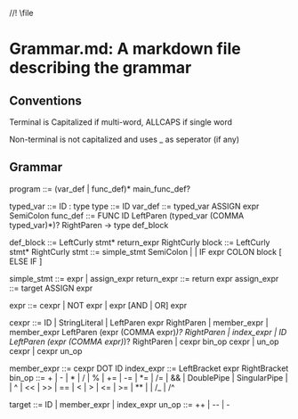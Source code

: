 //! \file

# Grammar.md: A markdown file describing the grammar 

## Conventions
Terminal is Capitalized if multi-word, ALLCAPS if single word

Non-terminal is not capitalized and uses _ as seperator (if any)


## Grammar
program ::= (var_def | func_def)* main_func_def?

typed_var ::= ID : type
type ::= ID
var_def ::= typed_var ASSIGN expr SemiColon
func_def ::= FUNC ID LeftParen (typed_var (COMMA typed_var)*)?  RightParen -> type def_block


def_block ::= LeftCurly stmt* return_expr RightCurly
block ::= LeftCurly stmt*  RightCurly
stmt ::= simple_stmt SemiColon | 
    | IF expr COLON block [ ELSE IF ]

simple_stmt ::= expr | assign_expr
return_expr ::= return expr
assign_expr ::= target ASSIGN expr

expr ::= cexpr
    | NOT expr
    | expr [AND | OR] expr

cexpr ::= ID 
    | StringLiteral 
    | LeftParen expr RightParen
    | member_expr 
    | member_expr LeftParen (expr (COMMA expr)*)? RightParen
    | index_expr
    | ID LeftParen (expr (COMMA expr)*)? RightParen
    | cexpr bin_op cexpr
    | un_op cexpr
    | cexpr un_op

member_expr ::= cexpr DOT ID
index_expr ::= LeftBracket  expr RightBracket
bin_op ::= + | - | * | / | % | += | -= 
    | *= | /= | && | DoublePipe | SingularPipe |
    | ^ | << | >> | == | < | > | <= | >= | ** |
    | /_ | /^ 


target ::= ID | member_expr | index_expr 
un_op ::= ++ | -- | -

